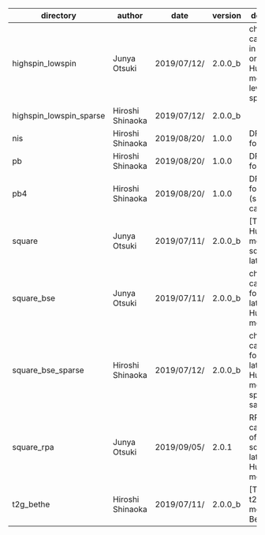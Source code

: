 | directory | author | date | version | description |
| ----- | ----- | ----- | ----- | ----- |
| highspin_lowspin | Junya Otsuki | 2019/07/12/ | 2.0.0_b | chi(q) calculation in a two-orbital Hubbard model with level splitting |
| highspin_lowspin_sparse | Hiroshi Shinaoka | 2019/07/12/ | 2.0.0_b |  |
| nis | Hiroshi Shinaoka | 2019/08/20/ | 1.0.0 | DFT+DMFT for NiS |
| pb | Hiroshi Shinaoka | 2019/08/20/ | 1.0.0 | DFT+DMFT for Pb |
| pb4 | Hiroshi Shinaoka | 2019/08/20/ | 1.0.0 | DFT+DMFT for Pb (supercell calculations) |
| square | Junya Otsuki | 2019/07/11/ | 2.0.0_b | [Tutorial] Hubbard model on a square lattice |
| square_bse | Junya Otsuki | 2019/07/11/ | 2.0.0_b | chi(q) calculation for square-lattice Hubbard model |
| square_bse_sparse | Hiroshi Shinaoka | 2019/07/12/ | 2.0.0_b | chi(q) calculation for square-lattice Hubbard model with sparse sampling |
| square_rpa | Junya Otsuki | 2019/09/05/ | 2.0.1 | RPA calculation of chi(q) in square-lattice Hubbard model |
| t2g_bethe | Hiroshi Shinaoka | 2019/07/11/ | 2.0.0_b | [Tutorial] t2g Hubbard model on a Bethe lattice |
